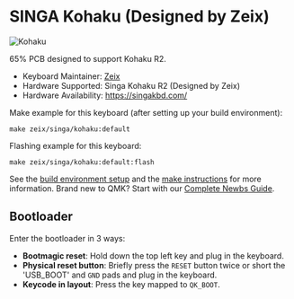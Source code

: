 # SINGA Kohaku (Designed by Zeix)

![Kohaku](https://i.imgur.com/OJXzZSEh.jpg)

65% PCB designed to support Kohaku R2.

* Keyboard Maintainer: [Zeix](https://github.com/itsme-zeix)
* Hardware Supported: Singa Kohaku R2 (Designed by Zeix)
* Hardware Availability: https://singakbd.com/

Make example for this keyboard (after setting up your build environment):

    make zeix/singa/kohaku:default

Flashing example for this keyboard:

    make zeix/singa/kohaku:default:flash

See the [build environment setup](https://docs.qmk.fm/#/getting_started_build_tools) and the [make instructions](https://docs.qmk.fm/#/getting_started_make_guide) for more information. Brand new to QMK? Start with our [Complete Newbs Guide](https://docs.qmk.fm/#/newbs).

## Bootloader

Enter the bootloader in 3 ways:

* **Bootmagic reset**: Hold down the top left key and plug in the keyboard.
* **Physical reset button**:  Briefly press the `RESET` button twice or short the 'USB_BOOT' and `GND` pads and plug in the keyboard.
* **Keycode in layout**: Press the key mapped to `QK_BOOT`.
